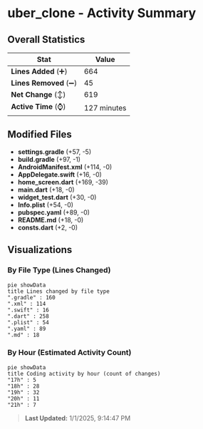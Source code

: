 # uber_clone - Activity Summary 

## Overall Statistics

| Stat                   | Value                                                             |
| ---------------------- | ----------------------------------------------------------------- |
| **Lines Added** (➕)   | 664                                          |
| **Lines Removed** (➖) | 45                                        |
| **Net Change** (↕)    | 619                |
| **Active Time** (⌚)   | 127 minutes |


## Modified Files
- **settings.gradle** (+57, -5)
- **build.gradle** (+97, -1)
- **AndroidManifest.xml** (+114, -0)
- **AppDelegate.swift** (+16, -0)
- **home_screen.dart** (+169, -39)
- **main.dart** (+18, -0)
- **widget_test.dart** (+30, -0)
- **Info.plist** (+54, -0)
- **pubspec.yaml** (+89, -0)
- **README.md** (+18, -0)
- **consts.dart** (+2, -0)

## Visualizations

### By File Type (Lines Changed)

```mermaid
pie showData
title Lines changed by file type
".gradle" : 160
".xml" : 114
".swift" : 16
".dart" : 258
".plist" : 54
".yaml" : 89
".md" : 18
```

### By Hour (Estimated Activity Count)

```mermaid
pie showData
title Coding activity by hour (count of changes)
"17h" : 5
"18h" : 28
"19h" : 32
"20h" : 11
"21h" : 7
```


> **Last Updated:** 1/1/2025, 9:14:47 PM